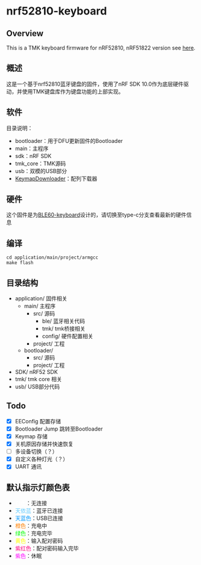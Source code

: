 # nrf52810-keyboard

## Overview

This is a TMK keyboard firmware for nRF52810, nRF51822 version see [here](https://github.com/Lotlab/nrf51822-keyboard).

## 概述

这是一个基于nrf52810蓝牙键盘的固件，使用了nRF SDK 10.0作为底层硬件驱动，并使用TMK键盘库作为键盘功能的上部实现。

## 软件

目录说明：

- bootloader：用于DFU更新固件的Bootloader
- main：主程序
- sdk：nRF SDK
- tmk_core：TMK源码
- usb：双模的USB部分
- [KeymapDownloader](https://github.com/Lotlab/nrf51822-keyboard/tree/master/KeymapDownloader)：配列下载器

## 硬件

这个固件是为[BLE60-keyboard](https://github.com/Lotlab/BLE60-keyboard)设计的，请切换至type-c分支查看最新的硬件信息

## 编译

```
cd application/main/project/armgcc
make flash
```

## 目录结构
- application/ 固件相关
  - main/ 主程序
    - src/ 源码
      - ble/ 蓝牙相关代码
      - tmk/ tmk桥接相关
      - config/ 硬件配置相关
    - project/ 工程
  - bootloader/ 
    - src/ 源码
    - project/ 工程
- SDK/ nRF52 SDK
- tmk/ tmk core 相关
- usb/ USB部分代码

## Todo

- [x] EEConfig 配置存储
- [x] Bootloader Jump 跳转至Bootloader
- [x] Keymap 存储
- [x] 关机原因存储并快速恢复
- [ ] 多设备切换（？）
- [x] 自定义各种灯光（？）
- [x] UART 通讯

## 默认指示灯颜色表

- <span style="color: #FFFFFF">白色</span>：无连接
- <span style="color: #66CCFF">天依蓝</span>：蓝牙已连接
- <span style="color: #0099FF">天蓝色</span>：USB已连接
- <span style="color: #FF8000">橙色</span>：充电中
- <span style="color: #00FF00">绿色</span>：充电完毕
- <span style="color: #FFFF00">黄色</span>：输入配对密码
- <span style="color: #FF0080">紫红色</span>：配对密码输入完毕
- <span style="color: #FF00FF">紫色</span>：休眠
